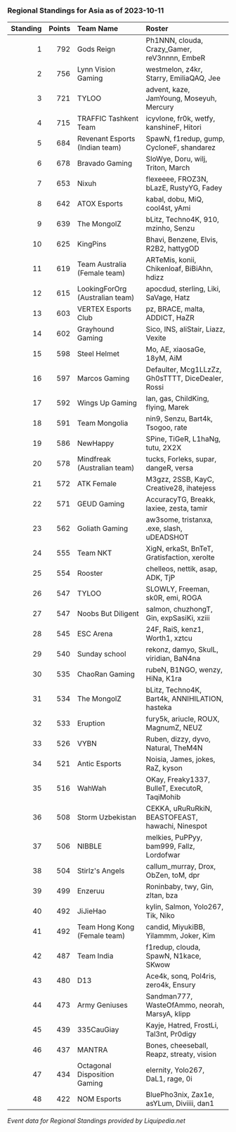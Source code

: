 ### Regional Standings for Asia as of 2023-10-11

| Standing | Points | Team Name                       | Roster                                            |
| -: | -: | :- | :- |
|        1 |    792 | Gods Reign                      | Ph1NNN, clouda, Crazy_Gamer, reV3nnnn, EmbeR      |
|        2 |    756 | Lynn Vision Gaming              | westmelon, z4kr, Starry, EmiliaQAQ, Jee           |
|        3 |    721 | TYLOO                           | advent, kaze, JamYoung, Moseyuh, Mercury          |
|        4 |    715 | TRAFFIC Tashkent Team           | icyvlone, fr0k, wetfy, kanshineF, Hitori          |
|        5 |    684 | Revenant Esports (Indian team)  | SpawN, f1redup, gump, CycloneF, shandarez         |
|        6 |    678 | Bravado Gaming                  | SloWye, Doru, wilj, Triton, March                 |
|        7 |    653 | Nixuh                           | flexeeee, FROZ3N, bLazE, RustyYG, Fadey           |
|        8 |    642 | ATOX Esports                    | kabal, dobu, MiQ, cool4st, yAmi                   |
|        9 |    639 | The MongolZ                     | bLitz, Techno4K, 910, mzinho, Senzu               |
|       10 |    625 | KingPins                        | Bhavi, Benzene, Elvis, R2B2, hattygOD             |
|       11 |    619 | Team Australia (Female team)    | ARTeMis, konii, Chikenloaf, BiBiAhn, hdizz        |
|       12 |    615 | LookingForOrg (Australian team) | apocdud, sterling, Liki, SaVage, Hatz             |
|       13 |    603 | VERTEX Esports Club             | pz, BRACE, malta, ADDICT, HaZR                    |
|       14 |    602 | Grayhound Gaming                | Sico, INS, aliStair, Liazz, Vexite                |
|       15 |    598 | Steel Helmet                    | Mo, AE, xiaosaGe, 18yM, AiM                       |
|       16 |    597 | Marcos Gaming                   | Defaulter, Mcg1LLzZz, Gh0sTTTT, DiceDealer, Rossi |
|       17 |    592 | Wings Up Gaming                 | lan, gas, ChildKing, flying, Marek                |
|       18 |    591 | Team Mongolia                   | nin9, Senzu, Bart4k, Tsogoo, rate                 |
|       19 |    586 | NewHappy                        | SPine, TiGeR, L1haNg, tutu, 2X2X                  |
|       20 |    578 | Mindfreak (Australian team)     | tucks, Forleks, supar, dangeR, versa              |
|       21 |    572 | ATK Female                      | M3gzz, 2SSB, KayC, Creative28, ihatejess          |
|       22 |    571 | GEUD Gaming                     | AccuracyTG, Breakk, laxiee, zesta, tamir          |
|       23 |    562 | Goliath Gaming                  | aw3some, tristanxa, .exe, slash, uDEADSHOT        |
|       24 |    555 | Team NKT                        | XigN, erkaSt, BnTeT, Gratisfaction, xerolte       |
|       25 |    554 | Rooster                         | chelleos, nettik, asap, ADK, TjP                  |
|       26 |    547 | TYLOO                           | SLOWLY, Freeman, sk0R, emi, ROGA                  |
|       27 |    547 | Noobs But Diligent              | salmon, chuzhongT, Gin, expSasiKi, xziii          |
|       28 |    545 | ESC Arena                       | 24F, RaiS, kenz1, Worth1, xztcu                   |
|       29 |    540 | Sunday school                   | rekonz, damyo, SkulL, viridian, BaN4na            |
|       30 |    535 | ChaoRan Gaming                  | rubeN, B1NGO, wenzy, HiNa, K1ra                   |
|       31 |    534 | The MongolZ                     | bLitz, Techno4K, Bart4k, ANNIHILATION, hasteka    |
|       32 |    533 | Eruption                        | fury5k, ariucle, ROUX, MagnumZ, NEUZ              |
|       33 |    526 | VYBN                            | Ruben, dizzy, dyvo, Natural, TheM4N               |
|       34 |    521 | Antic Esports                   | Noisia, James, jokes, RaZ, kyson                  |
|       35 |    516 | WahWah                          | OKay, Freaky1337, BulleT, ExecutoR, TaqiMohib     |
|       36 |    508 | Storm Uzbekistan                | CEKKA, uRuRuRkiN, BEASTOFEAST, hawachi, Ninespot  |
|       37 |    506 | NIBBLE                          | melkies, PuPPyy, bam999, Fallz, Lordofwar         |
|       38 |    504 | Stirlz's Angels                 | callum_murray, Drox, ObZen, toM, dpr              |
|       39 |    499 | Enzeruu                         | Roninbaby, twy, Gin, zltan, bza                   |
|       40 |    492 | JiJieHao                        | kylin, Salmon, Yolo267, Tik, Niko                 |
|       41 |    492 | Team Hong Kong (Female team)    | candid, MiyukiBB, Yilammm, Joker, Kim             |
|       42 |    487 | Team India                      | f1redup, clouda, SpawN, N1kace, SKwow             |
|       43 |    480 | D13                             | Ace4k, sonq, Pol4ris, zero4k, Ensury              |
|       44 |    473 | Army Geniuses                   | Sandman777, WasteOfAmmo, neorah, MarsyA, klipp    |
|       45 |    439 | 335CauGiay                      | Kayje, Hatred, FrostLi, Tal3nt, Pr0digy           |
|       46 |    437 | MANTRA                          | Bones, cheeseball, Reapz, streaty, vision         |
|       47 |    434 | Octagonal Disposition Gaming    | elernity, Yolo267, DaL1, rage, 0i                 |
|       48 |    422 | NOM Esports                     | BluePho3nix, Zax1e, asYLum, Diviiii, dan1         |

_Event data for Regional Standings provided by Liquipedia.net_
